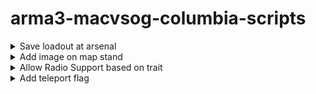 # arma3-macvsog-columbia-scripts

<details>

<summary>Save loadout at arsenal</summary>

To save your loadout, add the below code in the arsenal 'init' section. 

```
this addAction [
"Save loadout",
{player setVariable["saved_loadout",getUnitLoadout player];
hint "Loadout saved";},
nil,
1.5,
true,
true,
"",
"_this distance _target < 2",
50,
false,
"",
""
];
```

Then, by looking at the arsenal (from 2 meters maximum) and using the scroll wheel, you will have the option to 'save loadout'.
</details>

<details>

<summary>Add image on map stand</summary>

To display any image on a map stand, follow the below steps:
- convert your .png into one of these resolution: 256x256, 512x512, 1024x1024 or 2048x2048
- use the TexView 2 (Arma 3 Tool) to convert the .png into a .paa (Use 'RGBA' and in the other section use 'DXT5')
- add .paa file into the 'images' folder
- add the below code in the 'init' section of the map stand

```
this setObjectTexture [0, "images\YOUR_IMAGE.paa"]
```

</details>

<details>

<summary>Allow Radio Support based on trait</summary>

Radio support from the Prairie fire DLC is available in a mission if all of the above are true for a player:
- Radio Support module is present in the mission
- The player has one of the following radio: ["vn_o_pack_t884_01", "vn_o_pack_t884_ish54_01_pl", "vn_o_pack_t884_m1_01_pl", "vn_o_pack_t884_m38_01_pl", "vn_o_pack_t884_ppsh_01_pl", "vn_b_pack_prc77_01_m16_pl", "vn_b_pack_03_m3a1_pl", "vn_b_pack_03_xm177_pl", "vn_b_pack_03_type56_pl", "vn_b_pack_03", "vn_b_pack_prc77_01", "vn_b_pack_trp_04", "vn_b_pack_trp_04_02", "vn_b_pack_03", "vn_b_pack_03_02", "vn_b_pack_lw_06", "vn_b_pack_m41_05"]
- Player has the below code in its 'init' section

```
this setUnitTrait["vn_artillery", true, true];
```

- All this can be modified in the vn_artillery_settings class in [description.ext](https://github.com/gerard-sog/arma3-macvsog-columbia-scripts/blob/main/description.ext)


</details>

<details>

<summary>Add teleport flag</summary>

To add a teleport flag (or any other object that player can use to teleport themselves at a predetermined point) follow the below steps:
- Add a invisible marker (point) on the map in editor and give it a name (ex: "airfield")
- add the below code in the 'init' section of the teleport flag (or object you choose)

```
this addAction [
    "Travel to airfield", // This text will be displayed in the action menu (using the scroll wheel).
{
    (_this select 1) setPos (getMarkerPos "airfield");} // This section will teleport the player to the position of the "airfield" marker.
];
```

</details>